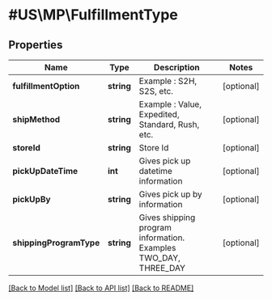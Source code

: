# #US\MP\FulfillmentType

## Properties

Name | Type | Description | Notes
------------ | ------------- | ------------- | -------------
**fulfillmentOption** | **string** | Example : S2H, S2S, etc. | [optional]
**shipMethod** | **string** | Example : Value, Expedited, Standard, Rush, etc. | [optional]
**storeId** | **string** | Store Id | [optional]
**pickUpDateTime** | **int** | Gives pick up datetime information | [optional]
**pickUpBy** | **string** | Gives pick up by information | [optional]
**shippingProgramType** | **string** | Gives shipping program information. Examples TWO_DAY, THREE_DAY | [optional]


[[Back to Model list]](../) [[Back to API list]](../../Api/US/MP) [[Back to README]](../../README.md)
